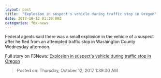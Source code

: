 ```yaml
---
layout: post
title:  "Explosion in suspect's vehicle during traffic stop in Oregon"
date: 2017-10-12 01:39:00Z
categories: fox-news
---
```


Federal agents said there was a small explosion in the vehicle of a suspect after he fled from an attempted traffic stop in Washington County Wednesday afternoon.


Full story on F3News: [Explosion in suspect's vehicle during traffic stop in Oregon](http://www.f3nws.com/n/RYjy4)

> Posted on: Thursday, October 12, 2017 1:39:00 AM
